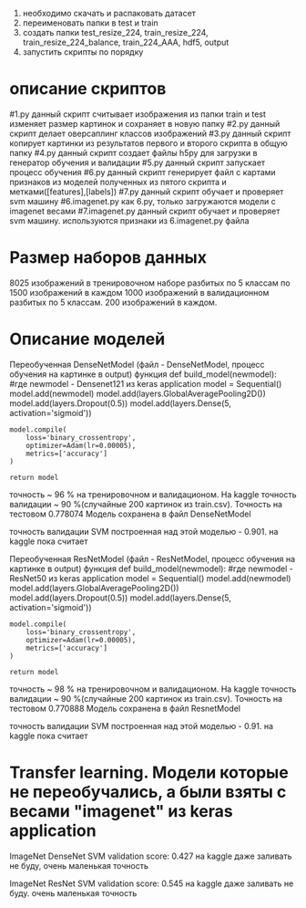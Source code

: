 1) необходимо скачать и распаковать датасет
2) переименовать папки в test и train
3) создать папки test_resize_224, train_resize_224, train_resize_224_balance, train_224_AAA, hdf5, output
4) запустить скрипты по порядку 

# описание скриптов

#1.py
данный скрипт считывает изображения из папки train и test
изменяет размер картинок и сохраняет в новую папку
#2.py
данный скрипт делает оверсаплинг классов изображений
#3.py
данный скрипт копирует картинки из результатов первого и второго скрипта в общую папку
#4.py
данный скрипт создает файлы h5py для загрузки в генератор обучения и валидации
#5.py
данный скрипт запускает процесс обучения
#6.py
данный скрипт генерирует файл с картами признаков из моделей полученных из пятого скрипта и метками([features],[labels])
#7.py
данный скрипт обучает и проверяет svm машину
#6.imagenet.py
как 6.py, только загружаются модели с imagenet весами
#7.imagenet.py
данный скрипт обучает и проверяет svm машину. используются признаки из 6.imagenet.py файла



# Размер наборов данных

8025 изображений в тренировочном наборе разбитых по 5 классам по 1500 изображений в каждом
1000 изображений в валидационном разбитых по 5 классам. 200 изображений в каждом.



# Описание моделей

Переобученная DenseNetModel (файл - DenseNetModel, процесс обучения на картинке в output)
функция
def build_model(newmodel): #где newmodel - Densenet121 из keras application
    model = Sequential()
    model.add(newmodel)
    model.add(layers.GlobalAveragePooling2D())
    model.add(layers.Dropout(0.5))
    model.add(layers.Dense(5, activation='sigmoid'))

    model.compile(
        loss='binary_crossentropy',
        optimizer=Adam(lr=0.00005),
        metrics=['accuracy']
    )

    return model
точность ~ 96 % на тренировочном и валидационом.
На kaggle точность валидации ~ 90 %(случайные 200 картинок из train.csv). Точность на тестовом  0.778074
Модель сохранена в файл DenseNetModel

точность валидации SVM построенная над этой моделью - 0.901.
на kaggle пока считает


Переобученная  ResNetModel (файл - ResNetModel, процесс обучения на картинке в output) 
функция
def build_model(newmodel): #где newmodel - ResNet50 из keras application
    model = Sequential()
    model.add(newmodel)
    model.add(layers.GlobalAveragePooling2D())
    model.add(layers.Dropout(0.5))
    model.add(layers.Dense(5, activation='sigmoid'))

    model.compile(
        loss='binary_crossentropy',
        optimizer=Adam(lr=0.00005),
        metrics=['accuracy']
    )

    return model
точность ~ 98 % на тренировочном и валидационом.
На kaggle точность валидации ~ 90 %(случайные 200 картинок из train.csv). Точность на тестовом  0.770888
Модель сохранена в файл ResnetModel


точность валидации  SVM построенная над этой моделью - 0.91.
на kaggle пока считает

# Transfer learning. Модели которые не переобучались, а были взяты с весами "imagenet" из keras application

ImageNet DenseNet 
SVM validation score: 0.427
на kaggle даже заливать не буду, очень маленькая точность


ImageNet ResNet 
SVM validation score: 0.545
на kaggle даже заливать не буду. очень маленькая точность
